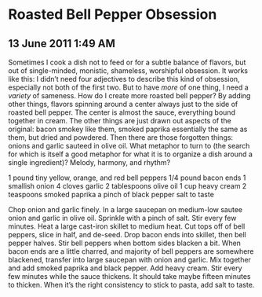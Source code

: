# Roasted Bell Pepper Obsession
## 13 June 2011 1:49 AM

Sometimes I cook a dish not to feed or for a subtle balance of flavors, but out of single-minded, monistic, shameless, worshipful obsession. It works like this: I didn’t need four adjectives to describe this kind of obsession, especially not both of the first two. But to have _more_ of one thing, I need a _variety_ of sameness. How do I create more roasted bell pepper? By adding other things, flavors spinning around a center always just to the side of roasted bell pepper. The center is almost the sauce, everything bound together in cream. The other things are just drawn out aspects of the original: bacon smokey like them, smoked paprika essentially the same as them, but dried and powdered. Then there are those forgotten things: onions and garlic sauteed in olive oil. What metaphor to turn to (the search for which is itself a good metaphor for what it is to organize a dish around a single ingredient)? Melody, harmony, and rhythm?



1 pound tiny yellow, orange, and red bell peppers
1/4 pound bacon ends
1 smallish onion
4 cloves garlic
2 tablespoons olive oil
1 cup heavy cream
2 teaspoons smoked paprika
a pinch of black pepper
salt to taste

Chop onion and garlic finely. In a large saucepan on medium-low sautee onion and garlic in olive oil. Sprinkle with a pinch of salt. Stir every few minutes. Heat a large cast-iron skillet to medium heat. Cut tops off of bell peppers, slice in half, and de-seed. Drop bacon ends into skillet, then bell pepper halves. Stir bell peppers when bottom sides blacken a bit. When bacon ends are a little charred, and majority of bell peppers are somewhere blackened, transfer into large saucepan with onion and garlic. Mix together and add smoked paprika and black pepper. Add heavy cream. Stir every few minutes while the sauce thickens. It should take maybe fifteen minutes to thicken. When it’s the right consistency to stick to pasta, add salt to taste.